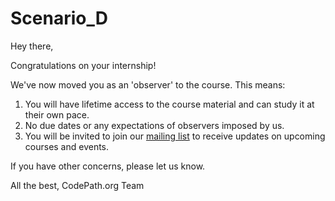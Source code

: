 # Scenario_D

Hey there,

Congratulations on your internship!

We've now moved you as an 'observer' to the course. This means:

1. You will have lifetime access to the course material and can study it at their own pace.
2. No due dates or any expectations of observers imposed by us.
3. You will be invited to join our [mailing list](https://share.hsforms.com/1eg_EOoQpR4ObU4s8fUES2Q36gst) to receive updates on upcoming courses and events.

If you have other concerns, please let us know.


All the best,
CodePath.org Team